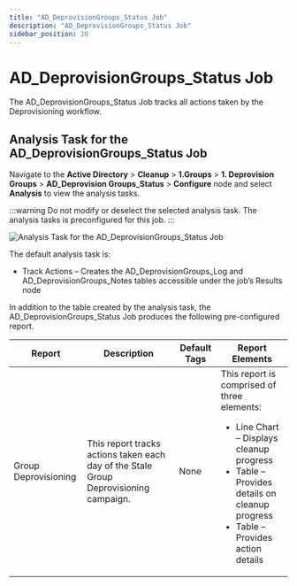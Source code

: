 ```yaml
---
title: "AD_DeprovisionGroups_Status Job"
description: "AD_DeprovisionGroups_Status Job"
sidebar_position: 20
---
```


# AD_DeprovisionGroups_Status Job

The AD_DeprovisionGroups_Status Job tracks all actions taken by the Deprovisioning workflow.

## Analysis Task for the AD_DeprovisionGroups_Status Job

Navigate to the **Active Directory** > **Cleanup** > **1.Groups** > **1. Deprovision Groups** >
**AD_Deprovision Groups_Status** > **Configure** node and select **Analysis** to view the analysis
tasks.

:::warning
Do not modify or deselect the selected analysis task. The analysis tasks is
preconfigured for this job.
:::


![Analysis Task for the AD_DeprovisionGroups_Status Job](/img/product_docs/accessanalyzer/12.0/solutions/activedirectory/cleanup/groups/deprovision/deprovisiongroupsstatusanalysis.webp)

The default analysis task is:

- Track Actions – Creates the AD_DeprovisionGroups_Log and AD_DeprovisionGroups_Notes tables
  accessible under the job’s Results node

In addition to the table created by the analysis task, the AD_DeprovisionGroups_Status Job produces
the following pre-configured report.

| Report               | Description                                                                           | Default Tags | Report Elements                                                                                                                                                                                   |
| -------------------- | ------------------------------------------------------------------------------------- | ------------ | ------------------------------------------------------------------------------------------------------------------------------------------------------------------------------------------------- |
| Group Deprovisioning | This report tracks actions taken each day of the Stale Group Deprovisioning campaign. | None         | This report is comprised of three elements: <ul><li>Line Chart – Displays cleanup progress</li><li>Table – Provides details on cleanup progress</li><li>Table – Provides action details</li></ul> |

